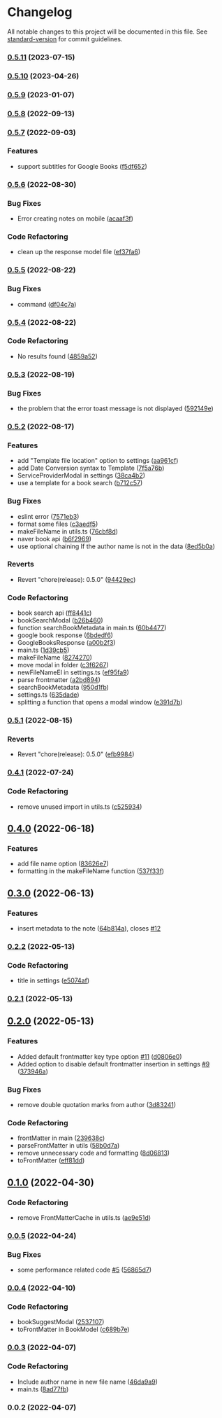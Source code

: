 # Changelog

All notable changes to this project will be documented in this file. See [standard-version](https://github.com/conventional-changelog/standard-version) for commit guidelines.

### [0.5.11](https://github.com/anpigon/obsidian-book-search-plugin/compare/0.5.10...0.5.11) (2023-07-15)

### [0.5.10](https://github.com/anpigon/obsidian-book-search-plugin/compare/0.5.9...0.5.10) (2023-04-26)

### [0.5.9](https://github.com/anpigon/obsidian-book-search-plugin/compare/0.5.8...0.5.9) (2023-01-07)

### [0.5.8](https://github.com/anpigon/obsidian-book-search-plugin/compare/0.5.8-beta.2...0.5.8) (2022-09-13)

### [0.5.7](https://github.com/anpigon/obsidian-book-search-plugin/compare/0.5.6...0.5.7) (2022-09-03)


### Features

* support subtitles for Google Books ([f5df652](https://github.com/anpigon/obsidian-book-search-plugin/commit/f5df652387d2e6e55f15e13c7b98cdb7605c95c3))



### [0.5.6](https://github.com/anpigon/obsidian-book-search-plugin/compare/0.5.5...0.5.6) (2022-08-30)


### Bug Fixes

* Error creating notes on mobile ([acaaf3f](https://github.com/anpigon/obsidian-book-search-plugin/commit/acaaf3f13e2f9dc5b34a182d32d18c5b6ab700c5))


### Code Refactoring

* clean up the response model file ([ef37fa6](https://github.com/anpigon/obsidian-book-search-plugin/commit/ef37fa6390b2158072134bc3d1b18c63a411b959))

### [0.5.5](https://github.com/anpigon/obsidian-book-search-plugin/compare/0.5.4...0.5.5) (2022-08-22)


### Bug Fixes

* command ([df04c7a](https://github.com/anpigon/obsidian-book-search-plugin/commit/df04c7afce1670fe41dd3eaa68392b1bb172891f))

### [0.5.4](https://github.com/anpigon/obsidian-book-search-plugin/compare/0.5.3...0.5.4) (2022-08-22)


### Code Refactoring

* No results found ([4859a52](https://github.com/anpigon/obsidian-book-search-plugin/commit/4859a52b00c7e2d6396da2c2df57274bc5618caa))

### [0.5.3](https://github.com/anpigon/obsidian-book-search-plugin/compare/0.5.2...0.5.3) (2022-08-19)


### Bug Fixes

* the problem that the error toast message is not displayed ([592149e](https://github.com/anpigon/obsidian-book-search-plugin/commit/592149e599ca589e5389e41fd3d1c375ab308e64))

### [0.5.2](https://github.com/anpigon/obsidian-book-search-plugin/compare/0.4.1...0.5.2) (2022-08-17)


### Features

* add "Template file location" option to settings ([aa961cf](https://github.com/anpigon/obsidian-book-search-plugin/commit/aa961cf63bd242c5d77e6d16225e2528279775db))
* add Date Conversion syntax to Template ([7f5a76b](https://github.com/anpigon/obsidian-book-search-plugin/commit/7f5a76b3e88c95393162f186ddfc210a3f01a2bf))
* ServiceProviderModal in settings ([38ca4b2](https://github.com/anpigon/obsidian-book-search-plugin/commit/38ca4b2f195a4d78b86d7446011489983aa6a23f))
* use a template for a book search ([b712c57](https://github.com/anpigon/obsidian-book-search-plugin/commit/b712c57c2f9236e72209a50adc233587cf6e0cba))


### Bug Fixes

* eslint error ([7571eb3](https://github.com/anpigon/obsidian-book-search-plugin/commit/7571eb3bad64b2b1c7b3d3f7ba6e7a5037deef99))
* format some files ([c3aedf5](https://github.com/anpigon/obsidian-book-search-plugin/commit/c3aedf51d37c9cf916a42ff411f36e321bc2d91b))
* makeFileName in utils.ts ([76cbf8d](https://github.com/anpigon/obsidian-book-search-plugin/commit/76cbf8d29379e95d9dcb85decbdb07ad0613b818))
* naver book api ([b6f2969](https://github.com/anpigon/obsidian-book-search-plugin/commit/b6f29696d8861917049d025a15e01a608d40a927))
* use optional chaining If the author name is not in the data ([8ed5b0a](https://github.com/anpigon/obsidian-book-search-plugin/commit/8ed5b0a50058b9f0c1ecfc282f59ee7adf7109cf))


### Reverts

* Revert "chore(release): 0.5.0" ([94429ec](https://github.com/anpigon/obsidian-book-search-plugin/commit/94429ec66f5b583d550fae1c63bfb15ed3dcd48b))


### Code Refactoring

* book search api ([ff8441c](https://github.com/anpigon/obsidian-book-search-plugin/commit/ff8441c58bec820211d38c8f1cf8da6bf19562ad))
* bookSearchModal ([b26b460](https://github.com/anpigon/obsidian-book-search-plugin/commit/b26b460424e6b95263bd05163f67cd7f2f5f9970))
* function searchBookMetadata in main.ts ([60b4477](https://github.com/anpigon/obsidian-book-search-plugin/commit/60b447739af0144b4607d71fa7921512c97448f6))
* google book response ([6bdedf6](https://github.com/anpigon/obsidian-book-search-plugin/commit/6bdedf6627e816101c4ca6cee1c7320c44ac5621))
* GoogleBooksResponse ([a00b2f3](https://github.com/anpigon/obsidian-book-search-plugin/commit/a00b2f3a08d36f001417f5f9bbad482c675a9bfe))
* main.ts ([1d39cb5](https://github.com/anpigon/obsidian-book-search-plugin/commit/1d39cb5dfaa34a284145cb1de5a01e1b3a292997))
* makeFileName ([8274270](https://github.com/anpigon/obsidian-book-search-plugin/commit/82742705d84478bf84c20500b53d82e79ca24efc))
* move modal in folder ([c3f6267](https://github.com/anpigon/obsidian-book-search-plugin/commit/c3f626720da82931ff286cb2b55b0c60f9742332))
* newFileNameEl in settings.ts ([ef95fa9](https://github.com/anpigon/obsidian-book-search-plugin/commit/ef95fa916bfb34bf33d4c20bd3110467b54868fe))
* parse frontmatter ([a2bd894](https://github.com/anpigon/obsidian-book-search-plugin/commit/a2bd8946f8fb7c1f651501aee016333d4c68ffe2))
* searchBookMetadata ([950d1fb](https://github.com/anpigon/obsidian-book-search-plugin/commit/950d1fb3bd3e520ac8936c03bd0606bfb9dea1f3))
* settings.ts ([635dade](https://github.com/anpigon/obsidian-book-search-plugin/commit/635dade0b5c387c080f78243cc2e86a3a2ad106c))
* splitting a function that opens a modal window ([e391d7b](https://github.com/anpigon/obsidian-book-search-plugin/commit/e391d7b2080511986f5748a04204c6f8868fb673))

### [0.5.1](https://github.com/anpigon/obsidian-book-search-plugin/compare/0.5.0...0.5.1) (2022-08-15)


### Reverts

* Revert "chore(release): 0.5.0" ([efb9984](https://github.com/anpigon/obsidian-book-search-plugin/commit/efb99848701d2cfe5a52ff37c0f67db6153e44ec))

### [0.4.1](https://github.com/anpigon/obsidian-book-search-plugin/compare/0.4.0...0.4.1) (2022-07-24)


### Code Refactoring

* remove unused import in utils.ts ([c525934](https://github.com/anpigon/obsidian-book-search-plugin/commit/c52593443b5dcfb9cf8f3febc4d45df00f3d6a72))

## [0.4.0](https://github.com/anpigon/obsidian-book-search-plugin/compare/0.3.0...0.4.0) (2022-06-18)


### Features

* add file name option ([83626e7](https://github.com/anpigon/obsidian-book-search-plugin/commit/83626e779be79107e388732957f8307bab311731))
* formatting in the makeFileName function ([537f33f](https://github.com/anpigon/obsidian-book-search-plugin/commit/537f33f29afa8589eef2d84eac3a92badee2a411))

## [0.3.0](https://github.com/anpigon/obsidian-book-search-plugin/compare/0.2.2...0.3.0) (2022-06-13)


### Features

* insert metadata to the note ([64b814a](https://github.com/anpigon/obsidian-book-search-plugin/commit/64b814ad3078fc01b709e4a4cc628f1fd1d16f1a)), closes [#12](https://github.com/anpigon/obsidian-book-search-plugin/issues/12)

### [0.2.2](https://github.dev/anpigon/obsidian-book-search-plugin/compare/0.2.1...0.2.2) (2022-05-13)


### Code Refactoring

* title in settings ([e5074af](https://github.dev/anpigon/obsidian-book-search-plugin/commit/e5074aff44a3cf4e1fd8d702403adbe6bf3bc626))

### [0.2.1](https://github.dev/anpigon/obsidian-book-search-plugin/compare/0.2.0...0.2.1) (2022-05-13)

## [0.2.0](https://github.dev/anpigon/obsidian-book-search-plugin/compare/0.1.0...0.2.0) (2022-05-13)


### Features

* Added default frontmatter key type option [#11](https://github.dev/anpigon/obsidian-book-search-plugin/issues/11) ([d0806e0](https://github.dev/anpigon/obsidian-book-search-plugin/commit/d0806e0133bcd298e05adf3cb12eb822d6bc514a))
* Added option to disable default frontmatter insertion in settings [#9](https://github.dev/anpigon/obsidian-book-search-plugin/issues/9) ([373946a](https://github.dev/anpigon/obsidian-book-search-plugin/commit/373946aeb024882e68c51032271fcd98f9486ae2))


### Bug Fixes

* remove double quotation marks from author ([3d83241](https://github.dev/anpigon/obsidian-book-search-plugin/commit/3d832411781c6ba6f17b66858a2face38f780c14))


### Code Refactoring

* frontMatter in main ([239638c](https://github.dev/anpigon/obsidian-book-search-plugin/commit/239638cb89fa697a7fcec7eb0f1a8fcc6908dadc))
* parseFrontMatter in utils ([58b0d7a](https://github.dev/anpigon/obsidian-book-search-plugin/commit/58b0d7ad0332f14caf42f8006281f1fb06bc23ae))
* remove unnecessary code and formatting ([8d06813](https://github.dev/anpigon/obsidian-book-search-plugin/commit/8d06813c46e73181e8fa27009308f97848f29cbb))
* toFrontMatter ([eff81dd](https://github.dev/anpigon/obsidian-book-search-plugin/commit/eff81dd15ea4e5859dbf96833f70ae1f8d81b850))

## [0.1.0](https://github.dev/anpigon/obsidian-book-search-plugin/compare/0.0.5...0.1.0) (2022-04-30)


### Code Refactoring

* remove FrontMatterCache in utils.ts ([ae9e51d](https://github.dev/anpigon/obsidian-book-search-plugin/commit/ae9e51d9f8fb58ff64d11a502f6f14c92e1fe7bb))

### [0.0.5](https://github.dev/anpigon/obsidian-book-search-plugin/compare/0.0.4...0.0.5) (2022-04-24)


### Bug Fixes

* some performance related code [#5](https://github.dev/anpigon/obsidian-book-search-plugin/issues/5) ([56865d7](https://github.dev/anpigon/obsidian-book-search-plugin/commit/56865d73142bd34c0bcaca11665d381151735e32))

### [0.0.4](https://github.dev/anpigon/obsidian-book-search-plugin/compare/0.0.3...0.0.4) (2022-04-10)


### Code Refactoring

* bookSuggestModal ([2537107](https://github.dev/anpigon/obsidian-book-search-plugin/commit/2537107c06d8e0cc4802d5b9ada9ac1d9abe62a9))
* toFrontMatter in BookModel ([c689b7e](https://github.dev/anpigon/obsidian-book-search-plugin/commit/c689b7e93159d5161e443eaea70df92bc1b93696))

### [0.0.3](https://github.dev/anpigon/obsidian-book-search-plugin/compare/0.0.2...0.0.3) (2022-04-07)


### Code Refactoring

* Include author name in new file name ([46da9a9](https://github.dev/anpigon/obsidian-book-search-plugin/commit/46da9a9042407d689f7ccbe23d0e674ed31639f4))
* main.ts ([8ad77fb](https://github.dev/anpigon/obsidian-book-search-plugin/commit/8ad77fb018cfaaa061f33059a45239e14fd015a3))

### 0.0.2 (2022-04-07)
